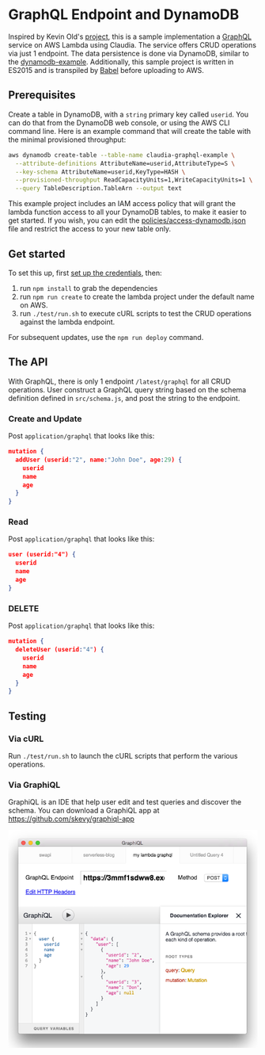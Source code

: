 # GraphQL Endpoint and DynamoDB

Inspired by Kevin Old's [project](http://kevinold.com/2016/02/01/serverless-graphql.html),
this is a sample implementation
a [GraphQL](http://graphql.org/) service on AWS Lambda using Claudia. The service offers CRUD operations via just 1 endpoint. The data persistence is done via
DynamoDB, similar to the [dynamodb-example](https://github.com/claudiajs/example-projects/tree/master/dynamodb-example).
Additionally, this sample project is written in ES2015 and is transpiled by
[Babel](https://babeljs.io/) before uploading to AWS.

## Prerequisites

Create a table in DynamoDB, with a `string` primary key called `userid`. You can do that from the DynamoDB web console, or using the AWS CLI command line. Here is an example command that will create the table with the minimal provisioned throughput:

```bash
aws dynamodb create-table --table-name claudia-graphql-example \
  --attribute-definitions AttributeName=userid,AttributeType=S \
  --key-schema AttributeName=userid,KeyType=HASH \
  --provisioned-throughput ReadCapacityUnits=1,WriteCapacityUnits=1 \
  --query TableDescription.TableArn --output text
```

This example project includes an IAM access policy that will grant the lambda function access to all your DynamoDB tables, to make it easier to get started. If you wish, you can edit the [policies/access-dynamodb.json](policies/access-dynamodb.json) file and restrict the access to your new table only.

## Get started

To set this up, first [set up the credentials](https://github.com/claudiajs/claudia/blob/master/getting_started.md#configuring-access-credentials), then:

1. run `npm install` to grab the dependencies
2. run `npm run create` to create the lambda project under the default name on AWS.
3. run `./test/run.sh` to execute cURL scripts to test the CRUD operations against the lambda endpoint.

For subsequent updates, use the `npm run deploy` command.

## The API

With GraphQL, there is only 1 endpoint `/latest/graphql` for all CRUD operations. User construct a GraphQL query string based on the schema definition defined in `src/schema.js`, and post the string to the endpoint.


### Create and Update
Post `application/graphql` that looks like this:

```json
mutation {
  addUser (userid:"2", name:"John Doe", age:29) {
    userid
    name
    age
  }
}
```

### Read
Post `application/graphql` that looks like this:

```json
user (userid:"4") {
  userid
  name
  age
}
```

### DELETE
Post `application/graphql` that looks like this:

```json
mutation {
  deleteUser (userid:"4") {
    userid
    name
    age
  }
}

```

## Testing

### Via cURL
Run `./test/run.sh` to launch the cURL scripts that perform the various operations.

### Via GraphiQL
GraphiQL is an IDE that help user edit and test queries and discover the schema. You can download a GraphiQL app at https://github.com/skevy/graphiql-app

![GraphiQL App](./GraphiQL_app.png "GraphiQL App")

